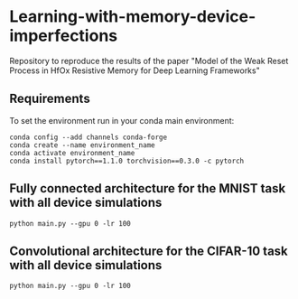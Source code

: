 # Learning-with-memory-device-imperfections
Repository to reproduce the results of the paper "Model of the Weak Reset Process in HfOx Resistive Memory for Deep Learning Frameworks"

## Requirements
To set the environment run in your conda main environment:
```
conda config --add channels conda-forge  
conda create --name environment_name  
conda activate environment_name  
conda install pytorch==1.1.0 torchvision==0.3.0 -c pytorch
```

## Fully connected architecture for the MNIST task with all device simulations
```python main.py --gpu 0 -lr 100```

## Convolutional architecture for the CIFAR-10 task with all device simulations
```python main.py --gpu 0 -lr 100```
